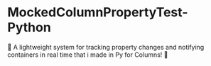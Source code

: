 # MockedColumnPropertyTest-Python
🔔 A lightweight system for tracking property changes and notifying containers in real time that i made in Py for Columns! 🔔
